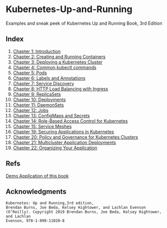 # Kubernetes-Up-and-Running
Examples and sneak peek of Kubernetes Up and Running Book, 3rd Edition

## Index

1. [Chapter 1: Introduction](./Chapter%2001:%20Introduction/index.md)
2. [Chapter 2: Creating and Running Containers](./Chapter%2002:%20Creating%20and%20Running%20Containers/index.md)
3. [Chapter 3: Deploying a Kubernetes Cluster](./Chapter%2003:%20Deploying%20a%20Kubernetes%20Cluster/index.md)
4. [Chapter 4: Common kubectl commands](./Chapter%2004:%20Common%20kubectl%20commands/index.md)
5. [Chapter 5: Pods](./Chapter%2005:%20Pods/index.md)
6. [Chapter 6: Labels and Annotations](./Chapter%2006:%20Labels%20and%20Annotations/index.md)
7. [Chapter 7: Service Discovery](./Chapter%2007:%20Service%20Discovery/index.md)
8. [Chapter 8: HTTP Load Balancing with Ingress](./Chapter%2008:%20HTTP%20Load%20Balancing%20with%20Ingress/index.md)
9. [Chapter 9: ReplicaSets](./Chapter%2009:%20ReplicaSets/index.md)
10. [Chapter 10: Deployments](./Chapter%2010%3A%20Deployments/index.md)
11. [Chapter 11: DaemonSets](./Chapter%2011%3A%20DamonSets/index.md)
12. [Chapter 12: Jobs](./Chapter%2012%3A%20Jobs/index.md)
13. [Chapter 13: ConfigMaps and Secrets](./Chapter%2013%3A%20ConfigMaps%20and%20Secrets/index.md)
14. [Chapter 14: Role-Based Access Control for Kubernetes](./Chapter%2014%3A%20Role-Based%20Access%20Control%20for%20Kubernetes/index.md)
15. [Chapter 15: Service Meshes](./Chapter%2015%3A%20Service%20Meshes/index.md)
16. [Chapter 19: Securing Applications in Kubernetes](./Chapter%2019%3A%20Securing%20Applications%20in%20Kubernetes/index.md)
17. [Chapter 20: Policy and Governance for Kubernetes Clusters](./Chapter%2020%3A%20Policy%20and%20Governance%20for%20Kubernetes%20Clusters/index.md)
18. [Chapter 21: Multicluster Application Deployments](./Chapter%2021%3A%20Multicluster%20Appllication%20Deployments/index.md)
19. [Chapter 22: Organizing Your Application](./Chapter%2022%3A%20Organizing%20your%20application/index.md)

## Refs
[Demo Application of this book](https://github.com/kubernetes-up-and-running/kuard)

## Acknowledgments
```
Kubernetes: Up and Running,3rd edition,
Brendan Burns, Joe Beda, Kelsey Hightower, and Lachlan Evenson
(O’Reilly). Copyright 2019 Brendan Burns, Joe Beda, Kelsey Hightower, and Lachlan
Evenson, 978-1-098-11020-8
```
